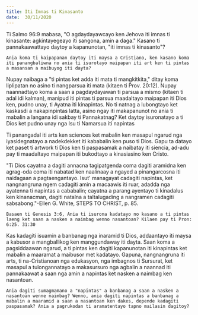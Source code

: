 ```yaml
---
title: Iti Imnas ti Kinasanto
date:  30/11/2020
---
```


Ti Salmo 96:9 mabasa, "O agdaydayawcayo ken Jehova iti imnas ti kinasante: agkintayegeayo iti sangona, amin a daga." Kasano ti pannakaawattayo daytoy a kapanunotan, "iti imnas ti kinasanto"?

`Ania koma ti kaipapanan daytoy iti maysa a Cristiano, ken kasano koma iti panangbaliwna no ania ti isurotayo maipapan iti art ken ti pintas a masansan a maibuyog iti dayta?`

Nupay naibaga a "ti pintas ket adda iti mata ti mangkitkita," ditay koma liplipatan no asino ti nangparsua iti mata (kitaen ti Prov. 20:12). Nupay naannadtayo koma a saan a pagdaydayawan ti parsua a mismo (kitaen ti adal idi kalman), manipud iti pintas ti parsua maadaltayo maipapan iti Dios ken, pudno unay, ti Ayatna iti kinapintas. No ti natnag a lubongtayo ket kaskasdi a nakapinpintas latta, asino ngay iti makapanunot no ania ti mabalin a langana idi sakbay ti Pannakatnag? Ket daytoy isuronatayo a ti Dios ket pudno unay nga Isu ti Namarsua iti napintas

Ti panangadal iti arts ken sciences ket mabalin ken masapul ngarud nga iyasidegnatayo a nadekdekket iti kababalin ken puso ti Dios. Gapu ta datayo ket paset ti artwork ti Dios ken ti paspasamak a naibatay iti siencia, ad-adu pay ti maadaltayo maipapan iti bukodtayo a kinasiasino ken Cristo.

"Ti Dios cayatna a dagiti annacna tagipatgenda coma dagiti aramidna ken agrag-oda coma iti nabatad ken naalinaay a ngayed a pinangarcosna iti naidagaan a pagtaengantayo. Isut' managayat cadagiti napintas, ket nangnangruna ngem cadagiti amin a macaawis iti ruar, adadda nga ayatenna ti napintas a cababalin; cayatna a parang ayentayo ti kinadalus ken kinanacman, dagiti natalna a taltalugading a nangramen cadagiti sabsabong."-Ellen G. White, STEPS TO CHRIST, p. 85.

`Basaen ti Genesis 3:6, Ania ti isurona kadatayo no kasano a ti pintas laeng ket saan a nasken a naimbag wenno nasantoan? Kilaen pay ti Pron: 6:25. 31:30`

Kas kadagiti isuamin a banbanag nga inaramid ti Dios, addaantayo iti maysa a kabusor a mangballikog ken manggundaway iti dayta. Saan koma a pagsiddaawan ngarud, a ti pintas ken dagiti kapanunotan iti kinapintas ket mabalin a maaramat a maibusor met kadatayo. Gapuna, nangnangruna iti arts, ti na-Cristianoan nga edukasyon, nga imbagnos ti Sursurat, ket masapul a tulongannatayo a makasursuro nga agbalin a naannad iti pannakaawat a saan nga amin a napintas ket nasken a naimbag ken nasantoan.

`Ania dagiti sumagmamano a "napintas" a banbanag a saan a nasken a nasantoan wenne naimbag? Wenno, ania dagiti napintas a banbanag a mabalin a maaramid a saan a nasantoan ken dakes, depende kadagiti paspasamak? Ania a pagrukodan ti aramatentayo tapno mailasin dagitoy?`